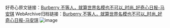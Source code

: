 好奇心原文链接：[Burberry 不等人，就算世界名模也不可以_时尚_好奇心日报-马安琪](https://www.qdaily.com/articles/6801.html)
WebArchive归档链接：[Burberry 不等人，就算世界名模也不可以_时尚_好奇心日报-马安琪](http://web.archive.org/web/20190623171421/https://www.qdaily.com/articles/6801.html)
![image](http://ww3.sinaimg.cn/large/007d5XDply1g3wb554scwj30u02p3tyz)